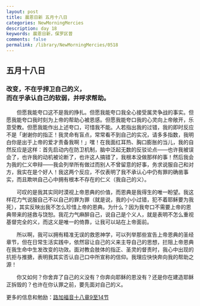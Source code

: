```yaml
---
layout: post
title: 晨恩日新 五月十八日
categories: NewMorningMercies
description: day 18
keywords: 晨恩日新，保罗区普
comments: false
permalink: /library/NewMorningMercies/0518
---
```


## 五月十八日

### 改变，不在乎捍卫自己的义，<br> 而在乎承认自己的软弱，并呼求帮助。

&emsp;&emsp;但愿我能夸口这不是我的挣扎。但愿我能夸口我全心接受属灵争战的事实。但愿我能夸口我时刻为上帝的帮助心被恩感。但愿我能夸口我的心灵向上帝敞开，乐意受教。但愿我能作出上述夸口，可惜我不能。人若指出我的过错，我的即时反应不是「谢谢你的指正！我灵命有盲点，常常看不到自己的实况，请多多指数，我明白你是出于上帝的爱才责备我啊！」嘿！在我面红耳热、胸口膨胀的当儿，我的自然反应是这样：首先启动内在防卫机制，脑中泛起无数的反驳论点——也许我被误会了，也许我的动机被论断了，也许这人搞错了，我根本没做那样的事！然后我会为我的仁义申辩——我会列举所有做过而别人不曾留意的好事，务求说服自己和对方，我实在是个好人！我这两个反应，不仅表明了我不承认心中仍有罪的确凿事实，而且欺哄自己心中拥有根本不存在的仁义（我自己的义）。

&emsp;&emsp;可叹的是我其实同时漠视上帝恩典的价值，而恩典是我得生的唯一盼望。我这样花力气说服自己不以自己的罪为罪（就是说，我的小小过错，犯不着耶稣要为我死），其实反映出我不怎么珍惜上帝的恩典。为什么？因为我夸口不需要上帝的恩典带来的拯救与饶恕。我花力气麻醉自己，说自己是个义人，就是表明不怎么重视基督完全的义，而这义是唯一的倚靠，让我可以站在上帝面前。

&emsp;&emsp;所以啊，我可以拥有精准无误的救恩神学，可以列举那些宣告上帝恩典的圣经章节，但在日常生活实践中，依然容让自己的义来主导自己的思想，拦阻上帝恩典在我生命中生发改变的功效。面对教会肢体的指正、圣灵的督责时，我心中出现的抗拒与推搪，表明我其实否认自己口中所宣称的信仰。我理应快快奔向我的帮助之源！

&emsp;&emsp;你又如何？你舍弃了自己的义没有？你奔向耶稣的恩没有？还是你在建造耶稣正拆毁的？也许在你认罪之前，要先面对自己的义。

更多的信息和勉励：[路加福音十八章9至14节]()

